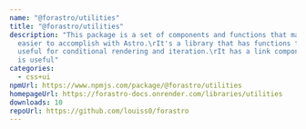 ```yaml
---
name: "@forastro/utilities"
title: "@forastro/utilities"
description: "This package is a set of components and functions that make things
  easier to accomplish with Astro.\rIt's a library that has functions that are
  useful for conditional rendering and iteration.\rIt has a link component which
  is useful"
categories:
  - css+ui
npmUrl: https://www.npmjs.com/package/@forastro/utilities
homepageUrl: https://forastro-docs.onrender.com/libraries/utilities
downloads: 10
repoUrl: https://github.com/louiss0/forastro
---
```

